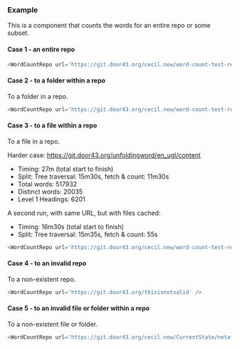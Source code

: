 
### Example

This is a component that counts the words for an entire repo or some subset.

#### Case 1 - an entire repo

```js
<WordCountRepo url='https://git.door43.org/cecil.new/word-count-test-repo' />
```

#### Case 2 - to a folder within a repo

To a folder in a repo.

```js
<WordCountRepo url='https://git.door43.org/cecil.new/word-count-test-repo/folder2' />
```

#### Case 3 - to a file within a repo

To a file in a repo.

Harder case: https://git.door43.org/unfoldingword/en_ugl/content
- Timing: 27m (total start to finish)
- Split: Tree traversal: 15m30s, fetch & count: 11m30s
- Total words: 517932
- Distinct words: 20035
- Level 1 Headings: 6201

A second run, with same URL, but with files cached:
- Timing: 16m30s (total start to finish)
- Split: Tree traversal: 15m35s, fetch & count: 55s

```js
<WordCountRepo url='https://git.door43.org/cecil.new/word-count-test-repo/README.md' />
```

#### Case 4 - to an invalid repo

To a non-existent repo.

```js
<WordCountRepo url='https://git.door43.org/thisisnotvalid' />
```

#### Case 5 - to an invalid file or folder within a repo

To a non-existent file or folder.

```js
<WordCountRepo url='https://git.door43.org/cecil.new/CurrentState/notafile' />
```
